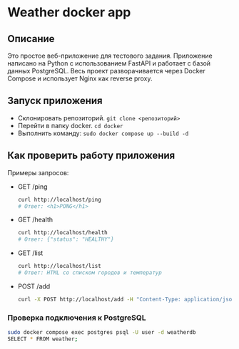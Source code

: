 # Weather docker app

## Описание

Это простое веб-приложение для тестового задания.
Приложение написано на Python с использованием FastAPI и работает с базой данных PostgreSQL.
Весь проект разворачивается через Docker Compose и использует Nginx как reverse proxy.

## Запуск приложения

- Склонировать репозиторий.
  `git clone <репозиторий>`
- Перейти в папку docker.
  `cd docker`
- Выполнить команду:
  `sudo docker compose up --build -d`

## Как проверить работу приложения

Примеры запросов:

- GET /ping

  ```bash
  curl http://localhost/ping
  # Ответ: <h1>PONG</h1>
  ```

- GET /health

  ```bash
  curl http://localhost/health
  # Ответ: {"status": "HEALTHY"}
  ```

- GET /list

  ```bash
  curl http://localhost/list
  # Ответ: HTML со списком городов и температур
  ```

- POST /add

  ```bash
  curl -X POST http://localhost/add -H "Content-Type: application/json" -d '{"city": "Moscow", "temperature": 25}'
  ```

### Проверка подключения к PostgreSQL

```bash
sudo docker compose exec postgres psql -U user -d weatherdb
SELECT * FROM weather;
```

